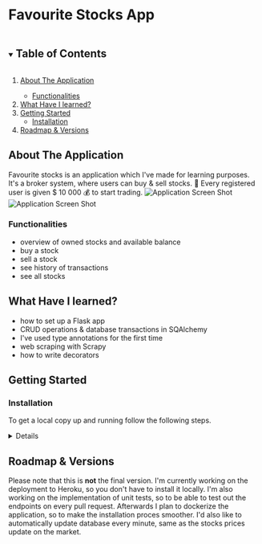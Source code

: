# Favourite Stocks App
<!-- TABLE OF CONTENTS -->
<details open="open">
  <summary><h2 style="display: inline-block">Table of Contents</h2></summary>
  <ol>
    <li>
      <a href="#about-the-application">About The Application</a>
    </li>
      <ul>
        <li><a href="#functionalities">Functionalities</a></li>
      </ul>    
    <li>
      <a href="#what-have-i-learned">What Have I learned?</a>
    </li>
    <li>
      <a href="#getting-started">Getting Started</a>
      <ul>
        <li><a href="#installation">Installation</a></li>
      </ul>
    </li>
    <li><a href="#roadmap">Roadmap & Versions</a></li>
  </ol>
</details>


## About The Application

Favourite stocks is an application which I've made for learning purposes. It's a broker system, where users can buy & sell stocks. :bank: Every registered user is given $ 10 000 :moneybag: to start trading. 
![Application Screen Shot](https://user-images.githubusercontent.com/38294198/134824272-fd000470-1ec5-4218-8771-debdc6ab3b4f.png)
![Application Screen Shot](https://user-images.githubusercontent.com/38294198/134824336-6d69ef32-0882-4c20-801a-00749363eb33.png)


### Functionalities
* overview of owned stocks and available balance 
* buy a stock
* sell a stock 
* see history of transactions 
* see all stocks

## What Have I learned? 
* how to set up a Flask app 
* CRUD operations & database transactions in SQAlchemy
* I've used type annotations for the first time
* web scraping with Scrapy  
* how to write decorators 



<!-- GETTING STARTED -->
## Getting Started
### Installation
To get a local copy up and running follow the following steps.

<details>
  
1. Clone the repo
```sh
git clone git@github.com:clytaemnestra/fav-stocks.git
```
2. Create a virtual environment and activate it
```sh
python3 -m venv venv
source venv/bin/activate
```
3. Install required packages
```sh
pip install -r requirements.txt
```
4. Create a Postgres database locally and set up environment variables
```sh
sudo -u postgres psql 
CREATE DATABASE database-name
\q 
export TEST_DATABASE_URL="postgres://user:password@localhost:5432/database-name"
```
5. Create tables
```sh
flask db init
flask db migrate
flask db upgrade
```
6. Fill database with stock data 
```sh
\copy stock FROM 'fav-stocks/application/stocks.csv' DELIMITER ',' CSV HEADER
```
7. Run the application
```sh
flask run
```
</details>

<!-- ROADMAP -->
## Roadmap & Versions

Please note that this is **not** the final version. I'm currently working on the deployment to Heroku, so you don't have to install it locally. I'm also working on the implementation of unit tests, so to be able to test out the endpoints on every pull request. Afterwards I plan to dockerize the application, so to make the installation proces smoother. I'd also like to automatically update database every minute, same as the stocks prices update on the market.  
